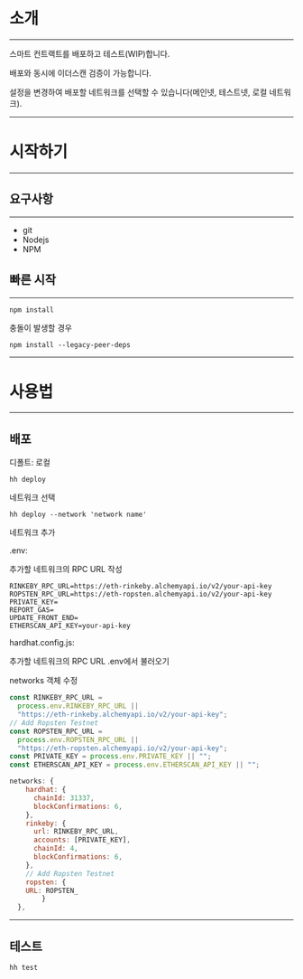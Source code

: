 # 소개

---

스마트 컨트랙트를 배포하고 테스트(WIP)합니다.

배포와 동시에 이더스캔 검증이 가능합니다.

설정을 변경하여 배포할 네트워크를 선택할 수 있습니다(메인넷, 테스트넷, 로컬 네트워크).

---

# 시작하기

---

## 요구사항

---

- git
- Nodejs
- NPM

## 빠른 시작

---

```solidity
npm install
```

충돌이 발생할 경우

```
npm install --legacy-peer-deps
```

---

# 사용법

---

## 배포

디폴트: 로컬

```
hh deploy
```

네트워크 선택

```
hh deploy --network 'network name'
```

네트워크 추가

.env:

추가할 네트워크의 RPC URL 작성

```
RINKEBY_RPC_URL=https://eth-rinkeby.alchemyapi.io/v2/your-api-key
ROPSTEN_RPC_URL=https://eth-ropsten.alchemyapi.io/v2/your-api-key
PRIVATE_KEY=
REPORT_GAS=
UPDATE_FRONT_END=
ETHERSCAN_API_KEY=your-api-key
```

hardhat.config.js:

추가할 네트워크의 RPC URL .env에서 불러오기

networks 객체 수정

```jsx
const RINKEBY_RPC_URL =
  process.env.RINKEBY_RPC_URL ||
  "https://eth-rinkeby.alchemyapi.io/v2/your-api-key";
// Add Ropsten Testnet
const ROPSTEN_RPC_URL =
  process.env.ROPSTEN_RPC_URL ||
  "https://eth-ropsten.alchemyapi.io/v2/your-api-key";
const PRIVATE_KEY = process.env.PRIVATE_KEY || "";
const ETHERSCAN_API_KEY = process.env.ETHERSCAN_API_KEY || "";

networks: {
    hardhat: {
      chainId: 31337,
      blockConfirmations: 6,
    },
    rinkeby: {
      url: RINKEBY_RPC_URL,
      accounts: [PRIVATE_KEY],
      chainId: 4,
      blockConfirmations: 6,
    },
	// Add Ropsten Testnet
	ropsten: {
	URL: ROPSTEN_
		}
  },
```

---

## 테스트

```
hh test
```
